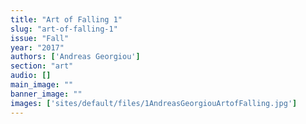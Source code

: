 ```yaml
---
title: "Art of Falling 1"
slug: "art-of-falling-1"
issue: "Fall"
year: "2017"
authors: ['Andreas Georgiou']
section: "art"
audio: []
main_image: ""
banner_image: ""
images: ['sites/default/files/1AndreasGeorgiouArtofFalling.jpg']
---
```

